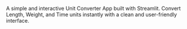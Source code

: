 A simple and interactive Unit Converter App built with Streamlit. Convert Length, Weight, and Time units instantly with a clean and user-friendly interface.
